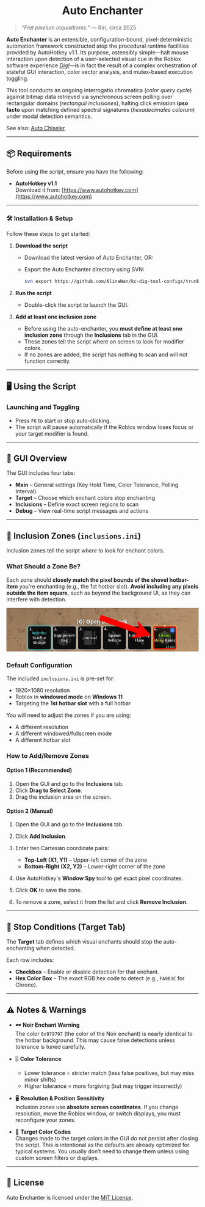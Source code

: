 <div align="center">
  <h1>Auto Enchanter</h1>
</div>

> *“Fiat pixelum inquisitionis.”* — Riri, circa 2025

**Auto Enchanter** is an extensible, configuration-bound, pixel-deterministic automation framework constructed atop the procedural runtime facilities provided by AutoHotkey v1.1. Its purpose, ostensibly simple—halt mouse interaction upon detection of a user-selected visual cue in the Roblox software experience [*Dig!*](https://www.roblox.com/games/126244816328678)—is in fact the result of a complex orchestration of stateful GUI interaction, color vector analysis, and mutex-based execution toggling.

This tool conducts an ongoing interrogatio chromatica (*color query cycle*) against bitmap data retrieved via synchronous screen polling over rectangular domains (*rectanguli inclusiones*), halting click emission **ipso facto** upon matching defined spectral signatures (*hexadecimales colorum*) under modal detection semantics.

See also: [Auto Chiseler](https://github.com/AlinaWan/auto-chiseler)

---

## 📦 Requirements

Before using the script, ensure you have the following:

* **AutoHotkey v1.1**  
  Download it from: [https://www.autohotkey.com](https://www.autohotkey.com)

---

### 🛠️ Installation & Setup

Follow these steps to get started:

1. **Download the script**

   * Download the latest version of Auto Enchanter, OR:
   * Export the Auto Enchanter directory using SVN:

     ```bash
     svn export https://github.com/AlinaWan/kc-dig-tool-configs/trunk/KC-Tool-Suite/auto-enchanter
     ```

2. **Run the script**

   * Double-click the script to launch the GUI.

3. **Add at least one inclusion zone**

   * Before using the auto-enchanter, you **must define at least one inclusion zone** through the **Inclusions** tab in the GUI.
   * These zones tell the script where on screen to look for modifier colors.
   * If no zones are added, the script has nothing to scan and will not function correctly.

---

## 🖥️ Using the Script

### Launching and Toggling

* Press `F6` to start or stop auto-clicking.
* The script will pause automatically if the Roblox window loses focus or your target modifier is found.

---

## 🧭 GUI Overview

The GUI includes four tabs:

* **Main** – General settings (Key Hold Time, Color Tolerance, Polling Interval)
* **Target** – Choose which enchant colors stop enchanting
* **Inclusions** – Define exact screen regions to scan
* **Debug** – View real-time script messages and actions

---

## 🎯 Inclusion Zones (`inclusions.ini`)

Inclusion zones tell the script *where* to look for enchant colors.

### What Should a Zone Be?

Each zone should **closely match the pixel bounds of the shovel hotbar-item** you're enchanting (e.g., the 1st hotbar slot).
**Avoid including any pixels outside the item square**, such as beyond the background UI, as they can interfere with detection.  

![Example Inclusion](example_inclusion.png)

### Default Configuration

The included `inclusions.ini` is pre-set for:

* 1920×1080 resolution
* Roblox in **windowed mode** on **Windows 11**
* Targeting the **1st hotbar slot** with a full hotbar

You will need to adjust the zones if you are using:

* A different resolution
* A different windowed/fullscreen mode
* A different hotbar slot

### How to Add/Remove Zones

#### Option 1 (Recommended)

1. Open the GUI and go to the **Inclusions** tab.
2. Click **Drag to Select Zone**.
3. Drag the inclusion area on the screen.

#### Option 2 (Manual)

1. Open the GUI and go to the **Inclusions** tab.
2. Click **Add Inclusion**.
3. Enter two Cartesian coordinate pairs:

   * **Top-Left (X1, Y1)** – Upper-left corner of the zone
   * **Bottom-Right (X2, Y2)** – Lower-right corner of the zone

4. Use AutoHotkey's **Window Spy** tool to get exact pixel coordinates.
5. Click **OK** to save the zone.
6. To remove a zone, select it from the list and click **Remove Inclusion**.

---

## 🎨 Stop Conditions (Target Tab)

The **Target** tab defines which visual enchants should stop the auto-enchanting when detected.

Each row includes:

* **Checkbox** – Enable or disable detection for that enchant.
* **Hex Color Box** – The exact RGB hex code to detect (e.g., `FA9B3C` for Chrono).

---

## ⚠️ Notes & Warnings

* 🕶️ **Noir Enchant Warning**  
  The color `0x979797` (the color of the Noir enchant) is nearly identical to the hotbar background. This may cause false detections unless tolerance is tuned carefully.

* 🎚️ **Color Tolerance**  

  * Lower tolerance = stricter match (less false positives, but may miss minor shifts)
  * Higher tolerance = more forgiving (but may trigger incorrectly)

* 🖥️ **Resolution & Position Sensitivity**  
  Inclusion zones use **absolute screen coordinates**.
  If you change resolution, move the Roblox window, or switch displays, you must reconfigure your zones.

* 🎨 **Target Color Codes**  
  Changes made to the target colors in the GUI do not persist after closing the script. This is intentional as the defaults are already optimized for typical systems.
  You usually don’t need to change them unless using custom screen filters or displays.

---

## 📄 License

Auto Enchanter is licensed under the [MIT License](LICENSE).
